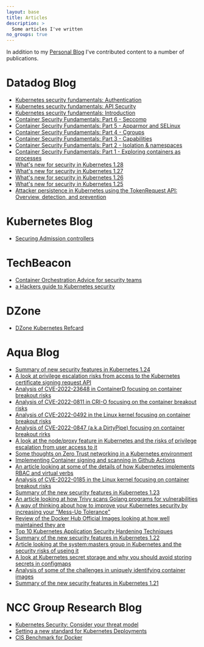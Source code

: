 ```yaml
---
layout: base
title: Articles
description: >
  Some articles I've written
no_groups: true
---
```


In addition to my <a href="https://raesene.github.io">Personal Blog</a> I've contributed content to a number of publications.

<h1>Datadog Blog </h1>

<ul>
<li><a href="https://securitylabs.datadoghq.com/articles/kubernetes-security-fundamentals-part-3/">Kubernetes security fundamentals: Authentication</a></li>
<li><a href="https://securitylabs.datadoghq.com/articles/kubernetes-security-fundamentals-part-2/">Kubernetes security fundamentals: API Security</a></li>
<li><a href="https://securitylabs.datadoghq.com/articles/kubernetes-security-fundamentals-part-1/">Kubernetes security fundamentals: Introduction</a></li>
<li><a href="https://securitylabs.datadoghq.com/articles/container-security-fundamentals-part-6/">Container Security Fundamentals: Part 6 - Seccomp</a></li>
<li><a href="https://securitylabs.datadoghq.com/articles/container-security-fundamentals-part-5/">Container Security Fundamentals: Part 5 - Apparmor and SELinux</a></li>
<li><a href="https://securitylabs.datadoghq.com/articles/container-security-fundamentals-part-4/">Container Security Fundamentals: Part 4 - Cgroups</a></li>
<li><a href="https://securitylabs.datadoghq.com/articles/container-security-fundamentals-part-3/">Container Security Fundamentals: Part 3 - Capabilities</a></li>
<li><a href="https://securitylabs.datadoghq.com/articles/container-security-fundamentals-part-2/">Container Security Fundamentals: Part 2 - Isolation & namespaces</a></li>
<li><a href="https://securitylabs.datadoghq.com/articles/container-security-fundamentals-part-1/">Container Security Fundamentals: Part 1 - Exploring containers as processes</a></li>
<li><a href="https://securitylabs.datadoghq.com/articles/whats-new-for-security-in-kubernetes-128/">What's new for security in Kubernetes 1.28</a></li>
<li><a href="https://securitylabs.datadoghq.com/articles/whats-new-for-security-in-kubernetes-127/">What's new for security in Kubernetes 1.27</a></li>
<li><a href="https://securitylabs.datadoghq.com/articles/whats-new-for-security-in-kubernetes-126/">What's new for security in Kubernetes 1.26</a></li>
<li><a href="https://securitylabs.datadoghq.com/articles/whats-new-for-security-in-kubernetes-125/">What's new for security in Kubernetes 1.25</a></li>
<li><a href="https://securitylabs.datadoghq.com/articles/kubernetes-tokenrequest-api/">Attacker persistence in Kubernetes using the TokenRequest API: Overview, detection, and prevention</a></li>
</ul>

<h1>Kubernetes Blog</h1>

<ul>
<li><a href="https://kubernetes.io/blog/2022/01/19/secure-your-admission-controllers-and-webhooks/">Securing Admission controllers</a></li>
</ul>

<h1>TechBeacon</h1>

<ul>
<li><a href="https://techbeacon.com/security/container-orchestration-key-what-your-security-team-needs-know"> Container Orchestration Advice for security teams </a></li>
<li><a href="https://techbeacon.com/enterprise-it/hackers-guide-kubernetes-security"> a Hackers guide to Kubernetes security</a></li>
</ul>

<h1>DZone</h1>
<ul>
<li><a href="https://cdn2.hubspot.net/hubfs/1665891/Assets/Aqua_DZone_Refcard275_KubernetesSecurity.pdf"> DZone Kubernetes Refcard</a></li>
</ul>


<h1>Aqua Blog</h1>

<ul>
<li><a href="https://blog.aquasec.com/kubernetes-1.24">Summary of new security features in Kubernetes 1.24</a></li>
<li><a href="https://blog.aquasec.com/kubernetes-rbac-privilige-escalation">A look at privilege escalation risks from access to the Kubernetes certificate signing request API</a></li>
<li><a href="https://blog.aquasec.com/cve-2022-23648-containerd-cri-plugin">Analysis of CVE-2022-23648 in ContainerD focusing on container breakout risks</a></li>
<li><a href="https://blog.aquasec.com/cve-2022-0811-cri-o-vulnerability">Analysis of CVE-2022-0811 in CRI-O focusing on the container breakout risks</a></li>
<li><a href="https://blog.aquasec.com/new-linux-kernel-vulnerability-escaping-containers-by-abusing-cgroups">Analysis of CVE-2022-0492 in the Linux kernel focusing on container breakout risks</a></li>
<li><a href="https://blog.aquasec.com/cve-2022-0847-dirty-pipe-linux-vulnerability">Analysis of CVE-2022-0847 (a.k.a DirtyPipe) focusing on container breakout rirks</a></li>
<li><a href="https://blog.aquasec.com/privilege-escalation-kubernetes-rbac">A look at the node/proxy feature in Kubernetes and the risks of privilege escalation from user access to it</a></li>
<li><a href="https://blog.aquasec.com/zero-trust-kubernetes">Some thoughts on Zero Trust networking in a Kubernetes environment</a></li>
<li><a href="https://blog.aquasec.com/trivy-github-actions-security-cicd-pipeline">Implementing Container signing and scanning in Github Actions</a></li>
<li><a href="https://blog.aquasec.com/kubernetes-verbs">An article looking at some of the details of how Kubernetes implements RBAC and virtual verbs</a></li>
<li><a href="https://blog.aquasec.com/cve-2022-0185-linux-kernel-container-escape-in-kubernetes">Analysis of CVE-2022-0185 in the Linux kernel focusing on container breakout risks</a></li>
<li><a href="https://blog.aquasec.com/kubernetes-version-1.23-security-features">Summary of the new security features in Kubernetes 1.23</a></li>
<li><a href="https://blog.aquasec.com/trivy-golang-scanning">An article looking at how Trivy scans Golang programs for vulnerabilities</a></li>
<li><a href="https://blog.aquasec.com/kubernetes-security-priorities">A way of thinking about how to improve your Kubernetes security by increasing your "Mess-Up Tolerance"</a></li>
<li><a href="https://blog.aquasec.com/docker-official-images">Review of the Docker Hub Official Images looking at how well maintained they are</a></li>
<li><a href="https://blog.aquasec.com/kubernetes-hardening-techniques">Top 10 Kubernetes Application Security Hardening Techniques</a></li>
<li><a href="https://blog.aquasec.com/kubernetes-version-1.22-security-features">Summary of the new security features in Kubernetes 1.22</a></li>
<li><a href="https://blog.aquasec.com/kubernetes-authorization">Article looking at the system:masters group in Kubernetes and the security risks of useing it</a></li>
<li><a href="https://blog.aquasec.com/kubernetes-configmap-secrets">A look at Kubernetes secret storage and why you should avoid storing secrets in configmaps</a></li>
<li><a href="https://blog.aquasec.com/docker-image-tags">Analysis of some of the challenges in uniquely identifying container images</a></li>
<li><a href="https://blog.aquasec.com/kubernetes-version-1.21-features">Summary of the new security features in Kubernetes 1.21</a></li>
</ul>

<h1>NCC Group Research Blog</h1>
<ul>
<li><a href="https://research.nccgroup.com/2017/11/23/kubernetes-security-consider-your-threat-model/"> Kubernetes Security: Consider your threat model</a></li>
<li><a href="https://research.nccgroup.com/2017/05/16/setting-a-new-standard-for-kubernetes-deployments/">Setting a new standard for Kubernetes Deployments</a></li>
<li><a href="https://research.nccgroup.com/2016/08/22/the-cis-security-standard-for-docker-available-now/">CIS Benchmark for Docker</a></li>
</ul>